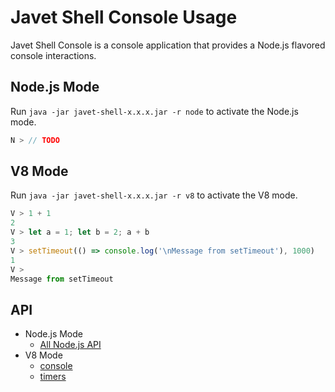 # Javet Shell Console Usage

Javet Shell Console is a console application that provides a Node.js flavored console interactions.

## Node.js Mode

Run `java -jar javet-shell-x.x.x.jar -r node` to activate the Node.js mode.

```js
N > // TODO
```

## V8 Mode

Run `java -jar javet-shell-x.x.x.jar -r v8` to activate the V8 mode.

```js
V > 1 + 1
2
V > let a = 1; let b = 2; a + b
3
V > setTimeout(() => console.log('\nMessage from setTimeout'), 1000)
1
V >
Message from setTimeout
```

## API

- Node.js Mode
  - [All Node.js API](https://nodejs.org/dist/latest-v20.x/docs/api/)
- V8 Mode
  - [console](https://www.caoccao.com/Javenode/reference/modules/console.html)
  - [timers](https://www.caoccao.com/Javenode/reference/modules/times.html)
